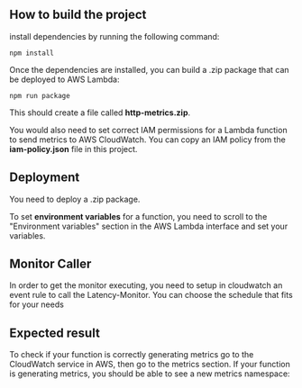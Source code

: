 ## How to build the project
install dependencies by running the following command:

```
npm install
```

Once the dependencies are installed, you can build a .zip package that can be deployed to AWS Lambda:
```
npm run package
```

This should create a file called **http-metrics.zip**.

You would also need to set correct IAM permissions for a Lambda function to send metrics to AWS CloudWatch. You can copy an IAM policy from the **iam-policy.json** file in this project.

## Deployment
You need to deploy a .zip package.

To set **environment variables** for a function, you need to scroll to the "Environment variables" section in the AWS Lambda interface and set your variables.

## Monitor Caller
In order to get the monitor executing, you need to setup in cloudwatch an event rule to call the Latency-Monitor. You can choose the schedule that fits for your needs

## Expected result
To check if your function is correctly generating metrics go to the CloudWatch service in AWS, then go to the metrics section. If your function is generating metrics, you should be able to see a new metrics namespace:
